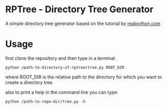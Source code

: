 # RPTree - Directory Tree Generator

A simple directory tree generator based on the tutorial by [realpython.com](https://realpython.com/directory-tree-generator-python/)

# Usage
first clone the repository and then type in a terminal:
```
python /path-to-directory-of-rptree/tree.py ROOT_DIR
```
where ROOT_DIR is the relative path to the directory for which you want to create a directory tree.

also to print a help in the command line you can type:
```
python /path-to-repo-dir/tree.py -h
```